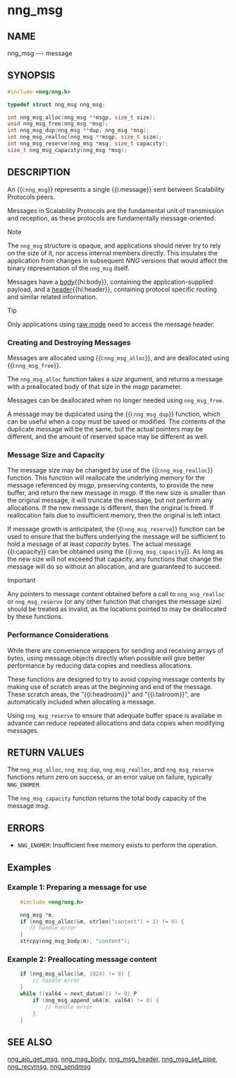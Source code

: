 # nng_msg

## NAME

nng_msg --- message

## SYNOPSIS

```c
#include <nng/nng.h>

typedef struct nng_msg nng_msg;

int nng_msg_alloc(nng_msg **msgp, size_t size);
void nng_msg_free(nng_msg *msg);
int nng_msg_dup(nng_msg **dup, nng_msg *msg);
int nng_msg_realloc(nng_msg **msgp, size_t size);
int nng_msg_reserve(nng_msg *msg, size_t capacity);
size_t nng_msg_capacity(nng_msg *msg);
```

## DESCRIPTION

An {{i:`nng_msg`}} represents a single {{i:message}} sent between Scalability Protocols peers.

Messages in Scalability Protocols are the fundamental unit of transmission and reception,
as these protocols are fundamentally message-oriented.

> [!NOTE]
> The `nng_msg` structure is opaque, and applications should never try to
> rely on the size of it, nor access internal members directly.
> This insulates the application from changes in subsequent _NNG_ versions
> that would affect the binary representation of the `nng_msg` itself.

Messages have a [body][nng_msg_body]{{hi:body}}, containing the application-supplied
payload, and a [header][nng_msg_header]{{hi:header}}, containing protocol specific routing and similar
related information.

> [!TIP]
> Only applications using [raw mode][raw] need to access the message header.

### Creating and Destroying Messages

Messages are allocated using {{i:`nng_msg_alloc`}},
and are deallocated using {{i:`nng_msg_free`}}.

The `nng_msg_alloc` function takes a _size_ argument, and returns a message
with a preallocated body of that size in the _msgp_ parameter.

Messages can be deallocated when no longer needed using `nng_msg_free`.

A message may be duplicated using the {{i:`nng_msg_dup`}} function, which can be useful
when a copy must be saved or modified. The contents of the duplicate message will
be the same, but the actual pointers may be different, and the amount of reserved
space may be different as well.

### Message Size and Capacity

The message size may be changed by use of the {{i:`nng_msg_realloc`}} function. This
function will reallocate the underlying memory for the message referenced by _msgp_,
preserving contents, to provide the new buffer, and return the new message in _msgp_.
If the new size is smaller than the original message, it will
truncate the message, but not perform any allocations.
If the new message is different, then the original is freed.
If reallocation fails due to insufficient memory, then the original is left intact.

If message growth is anticipated, the {{i:`nng_msg_reserve`}} function can be used
to ensure that the buffers underlying the message will be sufficient to hold a message
of at least _capacity_ bytes. The actual message {{i:capacity}} can be obtained using the
{{i:`nng_msg_capacity`}}. As long as the new size will not exceeed that capacity,
any functions that change the message will do so without an allocation, and are guaranteed
to succeed.

> [!IMPORTANT]
> Any pointers to message content obtained before a call to `nng_msg_realloc` or
> `nng_msg_reserve` (or any other function that changes the message size) should be
> treated as invalid, as the locations pointed to may be deallocated by these functions.

### Performance Considerations

While there are convenience wrappers for sending and receiving arrays of
bytes, using message objects directly when possible will give better
performance by reducing data copies and needless allocations.

These functions are designed to try to avoid copying message contents
by making use of scratch areas at the beginning and end of the message.
These scratch areas, the "{{i:headroom}}" and "{{i:tailroom}}", are automatically
included when allocating a message.

Using `nng_msg_reserve` to ensure that adequate buffer space is availabe
in advance can reduce repeated allocations and data copies when modifying messages.

## RETURN VALUES

The `nng_msg_alloc`, `nng_msg_dup`, `nng_msg_realloc`, and `nng_msg_reserve`
functions return zero on success, or an error value on failure, typically `NNG_ENOMEM`.

The `nng_msg_capacity` function returns the total body capacity of the message _msg_.

## ERRORS

- `NNG_ENOMEM`: Insufficient free memory exists to perform the operation.

## Examples

### Example 1: Preparing a message for use

```c
    #include <nng/nng.h>

    nng_msg *m;
    if (nng_msg_alloc(&m, strlen("content") + 1) != 0) {
       // handle error
    }
    strcpy(nng_msg_body(m), "content");
```

### Example 2: Preallocating message content

```c
    if (nng_msg_alloc(&m, 1024) != 0) {
        // handle error
    }
    while ((val64 = next_datum()) != 0) P
        if (nng_msg_append_u64(m, val64) != 0) {
            // handle error
        }
    }
```

## SEE ALSO

[nng_aio_get_msg][nng_aio_get_msg],
[nng_msg_body][nng_msg_body],
[nng_msg_header][nng_msg_header],
[nng_msg_set_pipe][nng_msg_set_pipe],
[nng_recvmsg][nng_recvmsg],
[nng_sendmsg][nng_sendmsg]

[nng_msg_body]: ./nng_msg_body.md
[nng_msg_header]: ./nng_msg_header.md
[nng_msg_set_pipe]: ./nng_msg_set_pipe.md
[nng_aio_get_msg]: TODO.md
[nng_aio_set_msg]: TODO.md
[nng_recvmsg]: TODO.md
[nng_sendmsg]: TODO.md
[raw]: TODO.md
